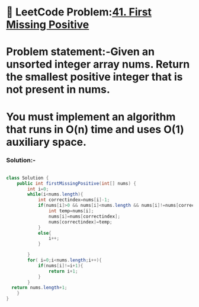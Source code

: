 # 📌 LeetCode Problem:[41. First Missing Positive](https://leetcode.com/problems/first-missing-positive/description/)

# **Problem statement:-Given an unsorted integer array nums. Return the smallest positive integer that is not present in nums.**

# **You must implement an algorithm that runs in O(n) time and uses O(1) auxiliary space.**

### Solution:-

``` java

class Solution {
    public int firstMissingPositive(int[] nums) {
        int i=0;
        while(i<nums.length){
            int correctindex=nums[i]-1;
            if(nums[i]>0 && nums[i]<nums.length && nums[i]!=nums[correctindex]){
                int temp=nums[i];
                nums[i]=nums[correctindex];
                nums[correctindex]=temp;
            }
            else{
                i++;
            }

        }
        for( i=0;i<nums.length;i++){
            if(nums[i]!=i+1){
                return i+1;
            }
        }
  return nums.length+1;
    }
}
